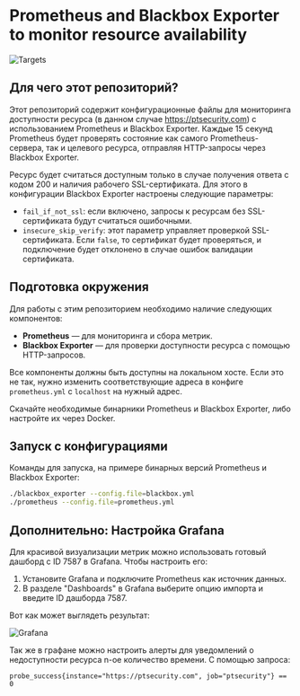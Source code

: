 # Prometheus and Blackbox Exporter to monitor resource availability

![Targets](TODO "Targets")

## Для чего этот репозиторий?

Этот репозиторий содержит конфигурационные файлы для мониторинга доступности ресурса (в данном случае https://ptsecurity.com) с использованием Prometheus и Blackbox Exporter. Каждые 15 секунд Prometheus будет проверять состояние как самого Prometheus-сервера, так и целевого ресурса, отправляя HTTP-запросы через Blackbox Exporter.

Ресурс будет считаться доступным только в случае получения ответа с кодом 200 и наличия рабочего SSL-сертификата. Для этого в конфигурации Blackbox Exporter настроены следующие параметры:
- `fail_if_not_ssl`: если включено, запросы к ресурсам без SSL-сертификата будут считаться ошибочными.
- `insecure_skip_verify`: этот параметр управляет проверкой SSL-сертификата. Если `false`, то сертификат будет проверяться, и подключение будет отклонено в случае ошибок валидации сертификата.

## Подготовка окружения

Для работы с этим репозиторием необходимо наличие следующих компонентов:
- **Prometheus** — для мониторинга и сбора метрик.
- **Blackbox Exporter** — для проверки доступности ресурса с помощью HTTP-запросов.

Все компоненты должны быть доступны на локальном хосте. Если это не так, нужно изменить соответствующие адреса в конфиге `prometheus.yml` с `localhost` на нужный адрес.

Скачайте необходимые бинарники Prometheus и Blackbox Exporter, либо настройте их через Docker.

## Запуск с конфигурациями

Команды для запуска, на примере бинарных версий Prometheus и Blackbox Exporter:

```bash
./blackbox_exporter --config.file=blackbox.yml
./prometheus --config.file=prometheus.yml
```

## Дополнительно: Настройка Grafana

Для красивой визуализации метрик можно использовать готовый дашборд с ID 7587  в Grafana. Чтобы настроить его:
1. Установите Grafana и подключите Prometheus как источник данных.
2. В разделе "Dashboards" в Grafana выберите опцию импорта и введите ID дашборда 7587.

Вот как может выглядеть результат:

![Grafana](TODO "Grafana")

Так же в графане можно настроить алерты для уведомлений о недоступности ресурса n-ое количество времени. С помощью запроса:

```
probe_success{instance="https://ptsecurity.com", job="ptsecurity"} == 0
```
